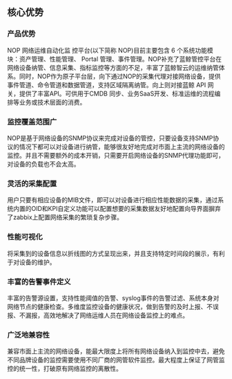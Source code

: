 ## 核心优势

### 产品优势

NOP 网络运维自动化监 控平台(以下简称 NOP)目前主要包含 6 个系统功能模块：资产管理、性能管理、 Portal 管理、事件管理。NOP补充了蓝鲸管控平台在网络设备纳管、信息采集、指标监控等方面的不足，丰富了蓝鲸智云的运维纳管体系。同时，NOP作为原子平台层，向下通过NOP的采集代理对接网络设备，提供事件管道、命令管道和数据管道，支持区域隔离纳管。向上则对接蓝鲸 API 网关，提供了丰富API。可供用于CMDB 同步、业务SaaS开发、标准运维的流程编排等业务或技术层面的消费。

### 监控覆盖范围广

NOP是基于网络设备的SNMP协议来完成对设备的管控，只要设备支持SNMP协议的情况下都可以对设备进行纳管，能够很友好地完成对市面上主流的网络设备的监控。并且不需要额外的成本开销，只需要开启网络设备的SNMP代理功能即可，对设备的负载也不会太高。

### 灵活的采集配置

用户只要有相应设备的MIB文件，即可以对设备进行相应性能数据的采集，通过系统内置的OID和KPI自定义功能可以配置想要的采集数据友好地配置向导界面摒弃了zabbix上配置网络采集的繁琐复杂步骤。

### 性能可视化

将采集到的设备信息以折线图的方式呈现出来，并且支持特定时间段的展示，有利于对设备的维护。

### 丰富的告警事件定义

丰富的告警源设置，支持性能阈值的告警、syslog事件的告警过滤、系统本身对网络节点的健康检查。多维度监控设备的健康状况，做到告警的及时上报、不误报、不漏报，高效地解决了网络运维人员在网络设备监控上的难点。

### 广泛地兼容性

兼容市面上主流的网络设备，能最大限度上将所有网络设备纳入到监控中去，避免不同品牌设备的监控需要使用不同厂商的网管软件监控。最大程度上保证了网管监控的统一性，打破原有网络监控的离散性。